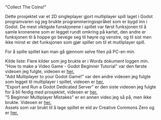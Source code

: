"Collect The Coins!"

Dette prosjektet var et 2D singleplayer gjort multiplayer spill laget i Godot programvaren og jeg brukte programmeringsspråket som er bygd inn i Godot. 
De mest viktigste funskjonene i spillet var først funksjonen til å samle kronenene som er legget rundt omkring på kartet, den andre er funksjonen til å hoppe go bevege seg til høyre og venstre, og til sist men ikke minst er det funksjonen som gjør spiller om til et mutliplayer spill.

For å spille spillet kan man gå gjennom selve filen på PC-en min.

Kilde liste:
Flere kilder som jeg brukte er i Words dokument loggen min. <br>
"How to make a Video Game - Godot Beginner Tutorial" var den første videoen jeg fulgte, videoen er <a href="https://www.youtube.com/watch?v=LOhfqjmasi0&t=90s">her.</a> <br>
"Add Multiplayer to your Godot Game!" var den andre videoen jeg fulgte som legget til multiplayer i spillet, videoen er <a href="https://www.youtube.com/watch?v=V4a_J38XdHk&t=2428s">her.</a> <br>
"Export and Run a Godot Dedicated Server" er den siste videoen jeg fulgte for å bli ferdig med prosjektet, videoen er <a href="https://www.youtube.com/watch?v=jgJuX04cq7k">her.</a> <br>
"5 Beginner Multiplayer Mistakes" er en annen video jeg så på, men ikke brukte. Videoen er <a href="https://www.youtube.com/watch?v=coODimFW3M4">her.</a><br>
Assets som var brukt til å lage spillet er eid av Creative Commons Zero og er <a href="https://brackeysgames.itch.io/brackeys-platformer-bundle">her.</a>
